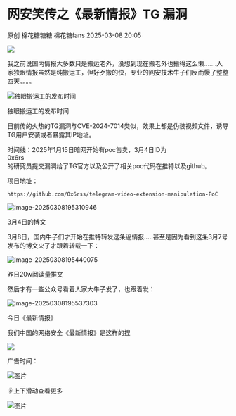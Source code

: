 #  网安笑传之《最新情报》TG 漏洞   
原创 棉花糖糖糖  棉花糖fans   2025-03-08 20:05  
  
![](https://mmbiz.qpic.cn/mmbiz_gif/1mtwZURvGTkCK3ZFyqYEyTwmaLo2YSMeibz3eeShkewiadS4oh0RBl1U7BTVeEscGQrEbjWKcQzGpJEFLwr4cFQw/640?wx_fmt=gif&wxfrom=13&wx_lazy=1&tp=wxpic "")  
  
我之前说国内情报大多数只是搬运老外，没想到现在搬老外也搬得这么懒.......人家独眼情报虽然是纯搬运工，但好歹搬的快，专业的网安技术牛子们反而慢了整整四天。。。。  
  
![独眼搬运工的发布时间](https://mmbiz.qpic.cn/mmbiz_png/lic4LrsB27nuQHyVS0LicJzia2PtWsGaWr7VRahzqwLsfx5q51vOCBSiavkU9oYqdEZ0ickfttppXib88jrrUWdXIc1g/640?wx_fmt=png&from=appmsg "")  
  
独眼搬运工的发布时间  
  
目前传的火热的TG漏洞与CVE-2024-7014类似，效果上都是伪装视频文件，诱导TG用户安装或者暴露其IP地址。  
  
时间线：2025年1月15日暗网开始有poc售卖，3月4日ID为  
0x6rs  
的研究员提交漏洞给了TG官方以及公开了相关poc代码在推特以及github。  
  
项目地址：  
```
https://github.com/0x6rss/telegram-video-extension-manipulation-PoC

```  
  
![image-20250308195310946](https://mmbiz.qpic.cn/mmbiz_png/lic4LrsB27nuQHyVS0LicJzia2PtWsGaWr7ZR7LZkicR76e4N8SlJqvPeKCqMprsUicBQsAQ1S0e4J8bCIeLTDMIKXA/640?wx_fmt=png&from=appmsg "")  
  
3月4日的博文  
  
3月8日，国内牛子们才开始在推特转发这条逼情报.....甚至是因为看到这条3月7号发布的博文火了才跟着转载一下：  
  
![image-20250308195440075](https://mmbiz.qpic.cn/mmbiz_png/lic4LrsB27nuQHyVS0LicJzia2PtWsGaWr7TxLswf9YK4PVgaFuXHA1gGAQxXfoXCQEn22WLY5fOnavN2bjia2zSRA/640?wx_fmt=png&from=appmsg "")  
  
昨日20w阅读量推文  
  
然后才有一些公众号看着人家大牛子发了，也跟着发：  
  
![image-20250308195537303](https://mmbiz.qpic.cn/mmbiz_png/lic4LrsB27nuQHyVS0LicJzia2PtWsGaWr7RQiblhDicn0IvsNd59qXib0wap0mwPrCAPfBdRyoVMYBsWAw3LrGyQxPQ/640?wx_fmt=png&from=appmsg "")  
  
今日《最新情报》  
  
我们中国的网络安全《最新情报》是这样的捏  
  
![](https://mmbiz.qpic.cn/mmbiz_jpg/lic4LrsB27nuQHyVS0LicJzia2PtWsGaWr7eS4A4wz3qUgiaWFOicytFEhsZqGVYySn88GaTh5yYwVnicg9YCGz8g8yg/640?wx_fmt=jpeg&from=appmsg "")  
  
  
  
广告时间：  
  
![图片](https://mmbiz.qpic.cn/mmbiz_jpg/lic4LrsB27nsCoUtu7S3iaU9uQd1tDmUkkVTPUPn8MbUmWHnPzhO5T5d6a0xf1O25iaEs8GSrjMFWmlJVXTHWfDIw/640?wx_fmt=other&from=appmsg&wxfrom=5&wx_lazy=1&wx_co=1&tp=webp "")  
  
☟上下滑动查看更多  
  
![图片](https://mmbiz.qpic.cn/mmbiz_jpg/lic4LrsB27nsCoUtu7S3iaU9uQd1tDmUkkDPibncJdKCHfsaGMdh3K1FSHUIfPnwe9N2uIs4Cffdn2m1ehC6PAbsA/640?wx_fmt=other&from=appmsg&wxfrom=5&wx_lazy=1&wx_co=1&tp=webp "")  
  
  
